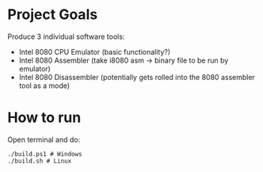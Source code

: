 # Project Goals

Produce 3 individual software tools:
  - Intel 8080 CPU Emulator (basic functionality?)
  - Intel 8080 Assembler (take i8080 asm -> binary file to be run by emulator)
  - Intel 8080 Disassembler (potentially gets rolled into the 8080 assembler tool as a mode)

# How to run

Open terminal and do:

```
./build.ps1 # Windows
./build.sh # Linux
```
